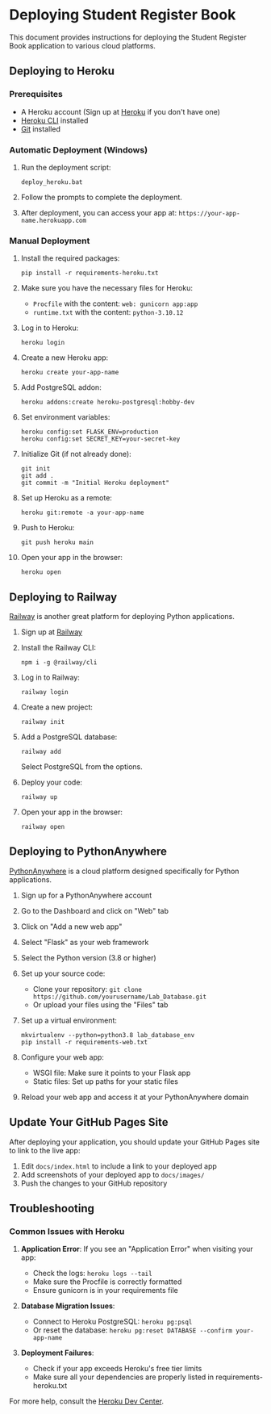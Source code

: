 # Deploying Student Register Book

This document provides instructions for deploying the Student Register Book application to various cloud platforms.

## Deploying to Heroku

### Prerequisites
- A Heroku account (Sign up at [Heroku](https://signup.heroku.com/) if you don't have one)
- [Heroku CLI](https://devcenter.heroku.com/articles/heroku-cli) installed
- [Git](https://git-scm.com/downloads) installed

### Automatic Deployment (Windows)

1. Run the deployment script:
   ```
   deploy_heroku.bat
   ```
   
2. Follow the prompts to complete the deployment.

3. After deployment, you can access your app at: `https://your-app-name.herokuapp.com`

### Manual Deployment

1. Install the required packages:
   ```
   pip install -r requirements-heroku.txt
   ```

2. Make sure you have the necessary files for Heroku:
   - `Procfile` with the content: `web: gunicorn app:app`
   - `runtime.txt` with the content: `python-3.10.12`

3. Log in to Heroku:
   ```
   heroku login
   ```

4. Create a new Heroku app:
   ```
   heroku create your-app-name
   ```
   
5. Add PostgreSQL addon:
   ```
   heroku addons:create heroku-postgresql:hobby-dev
   ```

6. Set environment variables:
   ```
   heroku config:set FLASK_ENV=production
   heroku config:set SECRET_KEY=your-secret-key
   ```

7. Initialize Git (if not already done):
   ```
   git init
   git add .
   git commit -m "Initial Heroku deployment"
   ```

8. Set up Heroku as a remote:
   ```
   heroku git:remote -a your-app-name
   ```

9. Push to Heroku:
   ```
   git push heroku main
   ```

10. Open your app in the browser:
    ```
    heroku open
    ```

## Deploying to Railway

[Railway](https://railway.app/) is another great platform for deploying Python applications.

1. Sign up at [Railway](https://railway.app/)

2. Install the Railway CLI:
   ```
   npm i -g @railway/cli
   ```

3. Log in to Railway:
   ```
   railway login
   ```

4. Create a new project:
   ```
   railway init
   ```

5. Add a PostgreSQL database:
   ```
   railway add
   ```
   Select PostgreSQL from the options.

6. Deploy your code:
   ```
   railway up
   ```

7. Open your app in the browser:
   ```
   railway open
   ```

## Deploying to PythonAnywhere

[PythonAnywhere](https://www.pythonanywhere.com/) is a cloud platform designed specifically for Python applications.

1. Sign up for a PythonAnywhere account

2. Go to the Dashboard and click on "Web" tab

3. Click on "Add a new web app"

4. Select "Flask" as your web framework

5. Select the Python version (3.8 or higher)

6. Set up your source code:
   - Clone your repository: `git clone https://github.com/yourusername/Lab_Database.git`
   - Or upload your files using the "Files" tab

7. Set up a virtual environment:
   ```
   mkvirtualenv --python=python3.8 lab_database_env
   pip install -r requirements-web.txt
   ```

8. Configure your web app:
   - WSGI file: Make sure it points to your Flask app
   - Static files: Set up paths for your static files

9. Reload your web app and access it at your PythonAnywhere domain

## Update Your GitHub Pages Site

After deploying your application, you should update your GitHub Pages site to link to the live app:

1. Edit `docs/index.html` to include a link to your deployed app
2. Add screenshots of your deployed app to `docs/images/`
3. Push the changes to your GitHub repository

## Troubleshooting

### Common Issues with Heroku

1. **Application Error**: If you see an "Application Error" when visiting your app:
   - Check the logs: `heroku logs --tail`
   - Make sure the Procfile is correctly formatted
   - Ensure gunicorn is in your requirements file

2. **Database Migration Issues**:
   - Connect to Heroku PostgreSQL: `heroku pg:psql`
   - Or reset the database: `heroku pg:reset DATABASE --confirm your-app-name`

3. **Deployment Failures**:
   - Check if your app exceeds Heroku's free tier limits
   - Make sure all your dependencies are properly listed in requirements-heroku.txt

For more help, consult the [Heroku Dev Center](https://devcenter.heroku.com/). 
